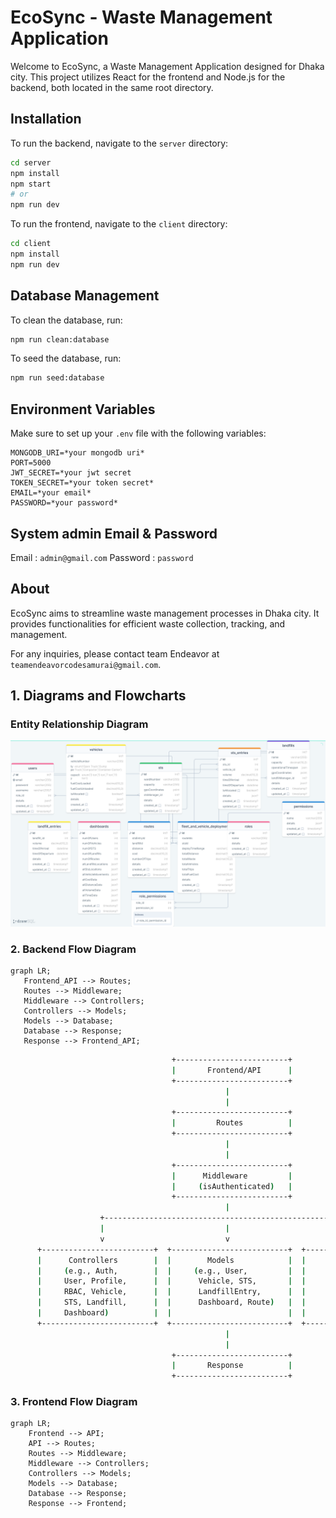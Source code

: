 # EcoSync - Waste Management Application

Welcome to EcoSync, a Waste Management Application designed for Dhaka city. This project utilizes React for the frontend and Node.js for the backend, both located in the same root directory.

## Installation

To run the backend, navigate to the `server` directory:

```bash
cd server
npm install
npm start
# or
npm run dev
```

To run the frontend, navigate to the `client` directory:

```bash
cd client
npm install
npm run dev
```



## Database Management

To clean the database, run:

```bash
npm run clean:database
```

To seed the database, run:

```bash
npm run seed:database
```

## Environment Variables

Make sure to set up your `.env` file with the following variables:

```
MONGODB_URI=*your mongodb uri*
PORT=5000
JWT_SECRET=*your jwt secret
TOKEN_SECRET=*your token secret*
EMAIL=*your email*
PASSWORD=*your password*
```

## System admin Email & Password
Email : `admin@gmail.com`
Password : `password`

## About

EcoSync aims to streamline waste management processes in Dhaka city. It provides functionalities for efficient waste collection, tracking, and management.

For any inquiries, please contact team Endeavor at `teamendeavorcodesamurai@gmail.com`.


 
## 1. Diagrams and Flowcharts
### Entity Relationship Diagram
![Flowchart](server/drawSQL-image.png)

### 2. Backend Flow Diagram
 ```mermaid
graph LR;
    Frontend_API --> Routes;
    Routes --> Middleware;
    Middleware --> Controllers;
    Controllers --> Models;
    Models --> Database;
    Database --> Response;
    Response --> Frontend_API;
```
```sh
                                    +-------------------------+                                 
                                    |       Frontend/API      |                                 
                                    +-------------------------+                                 
                                                |                                               
                                                |                                               
                                    +-------------------------+                                 
                                    |         Routes          |                                 
                                    +-------------------------+                                 
                                                |                                               
                                                |                                               
                                    +-------------------------+                                 
                                    |      Middleware         |                                 
                                    |     (isAuthenticated)   |                                 
                                    +-------------------------+                                 
                                                |                                               
                    +----------------------------------------------------+                       
                    |                           |                        |                       
                    v                           v                        v                       
      +-------------------------+  +--------------------------+  +-------------------------+   
      |      Controllers        |  |        Models            |  |       Database          |   
      |     (e.g., Auth,        |  |     (e.g., User,         |  |                         |   
      |     User, Profile,      |  |      Vehicle, STS,       |  |                         |   
      |     RBAC, Vehicle,      |  |      LandfillEntry,      |  |     MongoDB Atlas       |   
      |     STS, Landfill,      |  |      Dashboard, Route)   |  |                         |   
      |     Dashboard)          |  |                          |  |                         |   
      +-------------------------+  +--------------------------+  +-------------------------+   
                                                |                                               
                                                |                                               
                                    +-------------------------+                                 
                                    |       Response          |                                 
                                    +-------------------------+                                 

```


### 3. Frontend Flow Diagram
```mermaid
graph LR;
    Frontend --> API;
    API --> Routes;
    Routes --> Middleware;
    Middleware --> Controllers;
    Controllers --> Models;
    Models --> Database;
    Database --> Response;
    Response --> Frontend;
```
